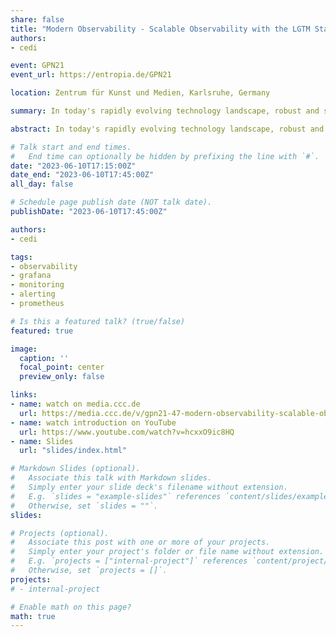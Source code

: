 ```yaml
---
share: false
title: "Modern Observability - Scalable Observability with the LGTM Stack: Harnessing the Power of Loki, Grafana, Tempo, and Mimir"
authors:
- cedi

event: GPN21
event_url: https://entropia.de/GPN21

location: Zentrum für Kunst und Medien, Karlsruhe, Germany

summary: In today's rapidly evolving technology landscape, robust and scalable observability is crucial for maintaining reliable, high-performance systems. This talk delves into an advanced observability stack, known as the LGTM stack—Loki, Grafana, Tempo, and Mimir—that surpasses the limitations of traditional Prometheus-based solutions while maintaining compatibility with existing query languages and alert configurations. We will explore the core principles of OpenTelemetry, its seamless integration into the LGTM stack, and the significant benefits it brings to monitoring and tracing capabilities.

abstract: In today's rapidly evolving technology landscape, robust and scalable observability is crucial for maintaining reliable, high-performance systems. This talk delves into an advanced observability stack, known as the LGTM stack—Loki, Grafana, Tempo, and Mimir—that surpasses the limitations of traditional Prometheus-based solutions while maintaining compatibility with existing query languages and alert configurations. We will explore the core principles of OpenTelemetry, its seamless integration into the LGTM stack, and the significant benefits it brings to monitoring and tracing capabilities.

# Talk start and end times.
#   End time can optionally be hidden by prefixing the line with `#`.
date: "2023-06-10T17:15:00Z"
date_end: "2023-06-10T17:45:00Z"
all_day: false

# Schedule page publish date (NOT talk date).
publishDate: "2023-06-10T17:45:00Z"

authors:
- cedi

tags:
- observability
- grafana
- monitoring
- alerting
- prometheus

# Is this a featured talk? (true/false)
featured: true

image:
  caption: ''
  focal_point: center
  preview_only: false

links:
- name: watch on media.ccc.de
  url: https://media.ccc.de/v/gpn21-47-modern-observability-scalable-observability-with-the-lgtm-stack-harnessing-the-power-of-loki-grafana-tempo-and-mimir
- name: watch introduction on YouTube
  url: https://www.youtube.com/watch?v=hcxxO9ic8HQ
- name: Slides
  url: "slides/index.html"

# Markdown Slides (optional).
#   Associate this talk with Markdown slides.
#   Simply enter your slide deck's filename without extension.
#   E.g. `slides = "example-slides"` references `content/slides/example-slides.md`.
#   Otherwise, set `slides = ""`.
slides:

# Projects (optional).
#   Associate this post with one or more of your projects.
#   Simply enter your project's folder or file name without extension.
#   E.g. `projects = ["internal-project"]` references `content/project/deep-learning/index.md`.
#   Otherwise, set `projects = []`.
projects:
# - internal-project

# Enable math on this page?
math: true
---
```

